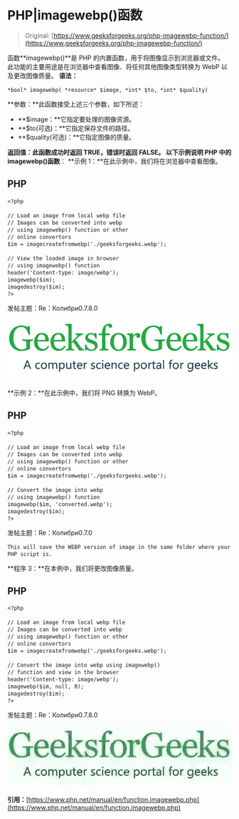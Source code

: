 # PHP|imagewebp()函数

> Original: [https://www.geeksforgeeks.org/php-imagewebp-function/](https://www.geeksforgeeks.org/php-imagewebp-function/)

函数**imagewebp()**是 PHP 的内置函数，用于将图像显示到浏览器或文件。 此功能的主要用途是在浏览器中查看图像、将任何其他图像类型转换为 WebP 以及更改图像质量。
**语法：**

```
*bool* imagewebp( *resource* $image, *int* $to, *int* $quality)

```

**参数：**此函数接受上述三个参数，如下所述：

*   **$image：**它指定要处理的图像资源。
*   **$to(可选)：**它指定保存文件的路径。
*   **$quality(可选)：**它指定图像的质量。

**返回值：**此函数成功时返回 TRUE，错误时返回 FALSE。
以下示例说明 PHP 中的**imagewebp()函数**：
**示例 1：**在此示例中，我们将在浏览器中查看图像。

## PHP

```
<?php

// Load an image from local webp file
// Images can be converted into webp 
// using imagewebp() function or other
// online convertors
$im = imagecreatefromwebp('./geeksforgeeks.webp');

// View the loaded image in browser
// using imagewebp() function
header('Content-type: image/webp');  
imagewebp($im);
imagedestroy($im);
?>
```

发帖主题：Re：Колибри0.7.8.0

![](img/07c99ec29e7a50fc3ea91a9d4a8d2f31.png)

**示例 2：**在此示例中，我们将 PNG 转换为 WebP。

## PHP

```
<?php

// Load an image from local webp file
// Images can be converted into webp 
// using imagewebp() function or other
// online convertors
$im = imagecreatefromwebp('./geeksforgeeks.webp');

// Convert the image into webp
// using imagewebp() function
imagewebp($im, 'converted.webp');
imagedestroy($im);
?>
```

发帖主题：Re：Колибри0.7.0

```
This will save the WEBP version of image in the same folder where your PHP script is.

```

**程序 3：**在本例中，我们将更改图像质量。

## PHP

```
<?php

// Load an image from local webp file
// Images can be converted into webp 
// using imagewebp() function or other
// online convertors
$im = imagecreatefromwebp('./geeksforgeeks.webp');

// Convert the image into webp using imagewebp()
// function and view in the browser
header('Content-type: image/webp');
imagewebp($im, null, 0);
imagedestroy($im);
?>
```

发帖主题：Re：Колибри0.7.8.0

![](img/c7b6949fa65776582799a765e567de0f.png)

**引用：**[https://www.php.net/manual/en/function.imagewebp.php](https://www.php.net/manual/en/function.imagewebp.php)